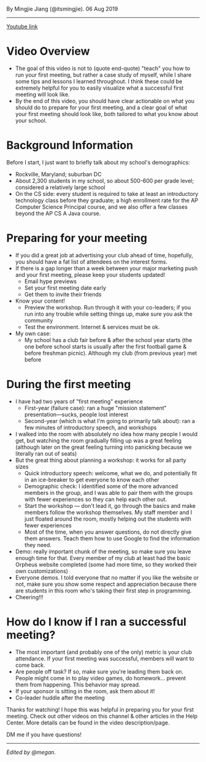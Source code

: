 By Mingjie Jiang (@itsmingjie). 06 Aug 2019

---

[Youtube link](https://www.youtube.com/watch?v=ZBadb9-KWro)

# Video Overview

- The goal of this video is not to (quote end-quote) "teach" you how to run your first meeting, but rather a case study of myself, while I share some tips and lessons I learned throughout. I think these could be extremely helpful for you to easily visualize what a successful first meeting will look like.
- By the end of this video, you should have clear actionable on what you should do to prepare for your first meeting, and a clear goal of what your first meeting should look like, both tailored to what you know about your school.

# Background Information

Before I start, I just want to briefly talk about my school's demographics:

- Rockville, Maryland; suburban DC
- About 2,300 students in my school, so about 500-600 per grade level; considered a relatively large school
- On the CS side: every student is required to take at least an introductory technology class before they graduate; a high enrollment rate for the AP Computer Science Principal course, and we also offer a few classes beyond the AP CS A Java course.

# Preparing for your meeting

- If you did a great job at advertising your club ahead of time, hopefully, you should have a fat list of attendees on the interest forms.
- If there is a gap longer than a week between your major marketing push and your first meeting, please keep your students updated!
  - Email hype previews
  - Set your first meeting date early
  - Get them to invite their friends
- Know your content!
  - Preview the workshop. Run through it with your co-leaders; if you run into any trouble while setting things up, make sure you ask the community
  - Test the environment. Internet & services must be ok.
- My own case:
  - My school has a club fair before & after the school year starts (the one before school starts is usually after the first football game & before freshman picnic). Although my club (from previous year) met before

# During the first meeting

- I have had two years of "first meeting" experience
  - First-year (failure case): ran a huge "mission statement" presentation—sucks, people lost interest
  - Second-year (which is what I'm going to primarily talk about): ran a few minutes of introductory speech, and workshops
- I walked into the room with absolutely no idea how many people I would get, but watching the room gradually filling up was a great feeling (although later on the great feeling turning into panicking because we literally ran out of seats)
- But the great thing about planning a workshop: it works for all party sizes
  - Quick introductory speech: welcome, what we do, and potentially fit in an ice-breaker to get everyone to know each other
  - Demographic check: I identified some of the more advanced members in the group, and I was able to pair them with the groups with fewer experiences so they can help each other out.
  - Start the workshop — don't lead it, go through the basics and make members follow the workshop themselves. My staff member and I just floated around the room, mostly helping out the students with fewer experiences
  - Most of the time, when you answer questions, do not directly give them answers. Teach them how to use Google to find the information they need.
- Demo: really important chunk of the meeting, so make sure you leave enough time for that. Every member of my club at least had the basic Orpheus website completed (some had more time, so they worked their own customizations)
- Everyone demos. I told everyone that no matter if you like the website or not, make sure you show some respect and appreciation because there are students in this room who's taking their first step in programming.
- Cheering!!!

# How do I know if I ran a successful meeting?

- The most important (and probably one of the only) metric is your club attendance. If your first meeting was successful, members will want to come back.
- Are people off task? If so, make sure you're leading them back on. People might come in to play video games, do homework... prevent them from happening. This behavior may spread.
- If your sponsor is sitting in the room, ask them about it!
- Co-leader huddle after the meeting

Thanks for watching! I hope this was helpful in preparing you for your first meeting. Check out other videos on this channel & other articles in the Help Center. More details can be found in the video description/page.

DM me if you have questions!

---

_Edited by @megan._